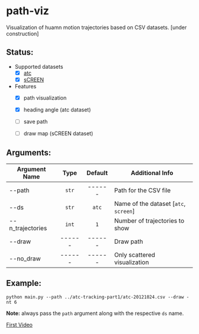 # path-viz
Visualization of huamn motion trajectories based on CSV datasets.
[under construction]


## Status:

- Supported datasets
    - [x] [atc](http://www.irc.atr.jp/crest2010_HRI/ATC_dataset/)
    - [x] [sCREEN](https://vrai.dii.univpm.it/content/screen-dataset)
- Features
    - [x] path visualization
    - [x] heading angle (atc dataset)
    - [ ] save path
    - [ ] draw map (sCREEN dataset)


## Arguments:

| Argument Name      |   Type   |    Default    | Additional Info                         |
| ------------------ | :------: | :-----------: | --------------------------------------- |
| --path             |  `str`   |    ------     | Path for the CSV file                   |
| --ds               |  `str`   |    `atc`      | Name of the dataset [`atc`, `screen`]   |
| --n_trajectories   | `int`    |    `1`        | Number of trajectories to show          |
| --draw             | ------   |    ------     | Draw path                               |
| --no_draw          | ------   |    ------     | Only scattered visualization            |


## Example:
```
python main.py --path ../atc-tracking-part1/atc-20121024.csv --draw -nt 6
```
**Note:** always pass the `path` argument along with the respective `ds` name.

[First Video](https://www.youtube.com/watch?v=SxBLP2oAiGc&list=PL8k82WSQRJKz3dgyfyH0HgmMplfczbxO6&index=3)